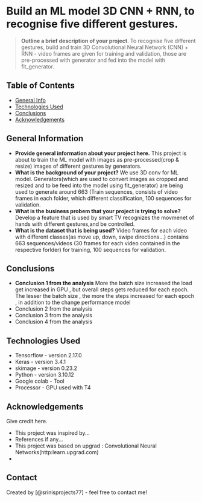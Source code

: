 # Build an ML model 3D CNN + RNN, to recognise five different gestures.
> **Outline a brief description of your project**.
To recognise five different gestures, build and train 3D Convolutional Neural Network (CNN) + RNN -  video frames are given for training and validation, those are pre-processed with generator and fed into the model with fit_generator.

## Table of Contents
* [General Info](#general-information)
* [Technologies Used](#technologies-used)
* [Conclusions](#conclusions)
* [Acknowledgements](#acknowledgements)

<!-- You can include any other section that is pertinent to your problem -->

## General Information
- **Provide general information about your project here.**
  This project is about to train the ML model with images as pre-processed(crop & resize) images of different gestures by generators.
- **What is the background of your project?**
  We use 3D conv for ML model. Generators(which are used to convert images as cropped and resized and to be feed into the model using fit_generator) are being used to generate around 663 (Train sequences, consists of video frames in each folder, which different classification, 100 sequences for validation.
- **What is the business probem that your project is trying to solve?**
  Develop a feature that is used by smart TV recognizes the movmenet of hands with different gestures,and be controlled. 
- **What is the dataset that is being used?**
  Video frames for each video with different classes(as move up, down, swipe directions...) contains 663 sequences/videos (30 frames for each video contained in the respective forlder) for training, 100 sequences for validation.
<!-- You don't have to answer all the questions - just the ones relevant to your project. -->

## Conclusions
- **Conclusion 1 from the analysis**
  More the batch size increased the load get increased in GPU , but overall steps gets reduced for each epoch. The lesser the batch size , the more the steps increased for each epoch , in addition to the change performance model
- Conclusion 2 from the analysis
- Conclusion 3 from the analysis
- Conclusion 4 from the analysis

<!-- You don't have to answer all the questions - just the ones relevant to your project. -->
## Technologies Used
- Tensorflow - version 2.17.0
- Keras      - version 3.4.1
- skimage    - version 0.23.2
- Python     - version 3.10.12
- Google colab - Tool
- Processor   - GPU used with T4
<!-- As the libraries versions keep on changing, it is recommended to mention the version of library used in this project -->
## Acknowledgements
Give credit here.
- This project was inspired by...
- References if any...
- This project was based on upgrad : Convolutional Neural Networks(http:learn.upgrad.com)
- 
## Contact
Created by [@srinisprojects77] - feel free to contact me!

<!-- Optional -->
<!-- ## License -->
<!-- This project is open source and available under the [... License](). -->

<!-- You don't have to include all sections - just the one's relevant to your project -->
